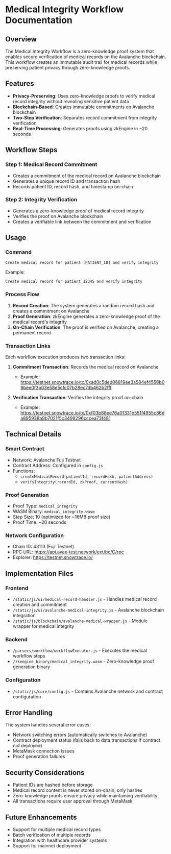 # Medical Integrity Workflow Documentation

## Overview

The Medical Integrity Workflow is a zero-knowledge proof system that enables secure verification of medical records on the Avalanche blockchain. This workflow creates an immutable audit trail for medical records while preserving patient privacy through zero-knowledge proofs.

## Features

- **Privacy-Preserving**: Uses zero-knowledge proofs to verify medical record integrity without revealing sensitive patient data
- **Blockchain-Based**: Creates immutable commitments on Avalanche blockchain
- **Two-Step Verification**: Separates record commitment from integrity verification
- **Real-Time Processing**: Generates proofs using zkEngine in ~20 seconds

## Workflow Steps

### Step 1: Medical Record Commitment
- Creates a commitment of the medical record on Avalanche blockchain
- Generates a unique record ID and transaction hash
- Records patient ID, record hash, and timestamp on-chain

### Step 2: Integrity Verification
- Generates a zero-knowledge proof of medical record integrity
- Verifies the proof on Avalanche blockchain
- Creates a verifiable link between the commitment and verification

## Usage

### Command
```
Create medical record for patient [PATIENT_ID] and verify integrity
```

Example:
```
Create medical record for patient 12345 and verify integrity
```

### Process Flow

1. **Record Creation**: The system generates a random record hash and creates a commitment on Avalanche
2. **Proof Generation**: zkEngine generates a zero-knowledge proof of the medical record's integrity
3. **On-Chain Verification**: The proof is verified on Avalanche, creating a permanent record

### Transaction Links

Each workflow execution produces two transaction links:

1. **Commitment Transaction**: Records the medical record on Avalanche
   - Example: https://testnet.snowtrace.io/tx/0xad0c5ded06819ee3a584ef4556b09bee0f3b03e58e5cfc07b28ec7db462b2fff

2. **Verification Transaction**: Verifies the integrity proof on-chain
   - Example: https://testnet.snowtrace.io/tx/0xf03b88ee76a01331b551f4955c86da895938a9b7021f5c3499296cccea73f481

## Technical Details

### Smart Contract
- Network: Avalanche Fuji Testnet
- Contract Address: Configured in `config.js`
- Functions:
  - `createMedicalRecord(patientId, recordHash, patientAddress)`
  - `verifyIntegrity(recordId, zkProof, currentHash)`

### Proof Generation
- Proof Type: `medical_integrity`
- WASM Binary: `medical_integrity.wasm`
- Step Size: 10 (optimized for ~16MB proof size)
- Proof Time: ~20 seconds

### Network Configuration
- Chain ID: 43113 (Fuji Testnet)
- RPC URL: https://api.avax-test.network/ext/bc/C/rpc
- Explorer: https://testnet.snowtrace.io/

## Implementation Files

### Frontend
- `/static/js/ui/medical-record-handler.js` - Handles medical record creation and commitment
- `/static/js/ui/avalanche-medical-integrity.js` - Avalanche blockchain integration
- `/static/js/blockchain/avalanche-medical-wrapper.js` - Module wrapper for medical integrity

### Backend
- `/parsers/workflow/workflowExecutor.js` - Executes the medical workflow steps
- `/zkengine_binary/medical_integrity.wasm` - Zero-knowledge proof generation binary

### Configuration
- `/static/js/core/config.js` - Contains Avalanche network and contract configuration

## Error Handling

The system handles several error cases:
- Network switching errors (automatically switches to Avalanche)
- Contract deployment status (falls back to data transactions if contract not deployed)
- MetaMask connection issues
- Proof generation failures

## Security Considerations

- Patient IDs are hashed before storage
- Medical record content is never stored on-chain, only hashes
- Zero-knowledge proofs ensure privacy while maintaining verifiability
- All transactions require user approval through MetaMask

## Future Enhancements

- Support for multiple medical record types
- Batch verification of multiple records
- Integration with healthcare provider systems
- Support for mainnet deployment